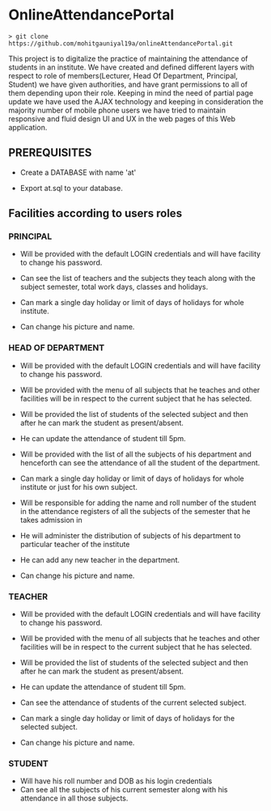 # OnlineAttendancePortal

```
> git clone https://github.com/mohitgauniyal19a/onlineAttendancePortal.git
```

This project is to digitalize the practice of maintaining the attendance of students in an institute.
We have created and defined different layers with respect to role of members(Lecturer, Head Of Department, Principal, Student)
we have given authorities, and have grant permissions to all of them depending upon their role.
Keeping in mind the need of partial page update we have used the AJAX technology and keeping in consideration the majority number of mobile phone users we have tried to maintain responsive and fluid design UI and UX in the web pages of this Web application.

## PREREQUISITES

* Create a DATABASE with name 'at'

* Export at.sql to your database.

## Facilities according to users roles

### PRINCIPAL

* Will be provided with the default LOGIN credentials and will have facility to change his password.

* Can see the list of teachers and the subjects they teach along with the subject semester, total work days, classes and holidays.

* Can mark a single day holiday or limit of days of holidays for whole institute.

* Can change his picture and name.

### HEAD OF DEPARTMENT

* Will be provided with the default LOGIN credentials and will have facility to change his password.

* Will be provided with the menu of all subjects that he teaches and other facilities will be in respect to the current subject that he has selected.

* Will be provided the list of students of the selected subject and then after he can mark the student as present/absent.

* He can update the attendance of student till 5pm.

* Will be provided with the list of all the subjects of his department and henceforth can see the attendance of all the student of the department.

* Can mark a single day holiday or limit of days of holidays for whole institute or just for his own subject.

* Will be responsible for adding the name and roll number of the student in the attendance registers of all the subjects of the semester that he takes admission in

* He will administer the distribution of subjects of his department to particular teacher of the institute

* He can add any new teacher in the department. 

* Can change his picture and name.

### TEACHER

* Will be provided with the default LOGIN credentials and will have facility to change his password.

* Will be provided with the menu of all subjects that he teaches and other facilities will be in respect to the current subject that he has selected.

* Will be provided the list of students of the selected subject and then after he can mark the student as present/absent.

* He can update the attendance of student till 5pm.

* Can see the attendance of students of the current selected subject.

* Can mark a single day holiday or limit of days of holidays for the selected subject.

* Can change his picture and name.

### STUDENT

* Will have his roll number and DOB as his login credentials
* Can see all the subjects of his current semester along with his attendance in all those subjects.
